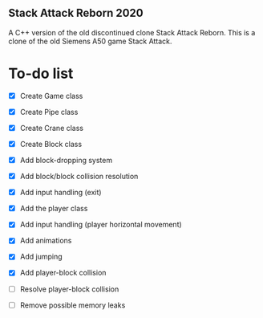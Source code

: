 ## Stack Attack Reborn 2020
A C++ version of the old discontinued clone Stack Attack Reborn.
This is a clone of the old Siemens A50 game Stack Attack.

# To-do list
- [X] Create Game class
- [X] Create Pipe class
- [X] Create Crane class
- [X] Create Block class
- [X] Add block-dropping system
- [X] Add block/block collision resolution
- [X] Add input handling (exit)
- [X] Add the player class
- [X] Add input handling (player horizontal movement)
- [X] Add animations
- [X] Add jumping
- [X] Add player-block collision    
- [ ] Resolve player-block collision
- [ ] Remove possible memory leaks


